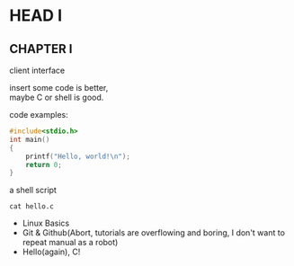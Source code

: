 # HEAD I

## CHAPTER I

client interface

insert some code is better,  
maybe C or shell is good.  

code examples:

```C
#include<stdio.h>
int main()
{
    printf("Hello, world!\n");
    return 0;
}
```
a shell script
```shell
cat hello.c
```
<ul>
<li>Linux Basics</li>
<li>Git & Github(Abort, tutorials are overflowing and boring, I don't want to repeat manual as a robot)</li>
<li>Hello(again), C!</li>
<ul>
